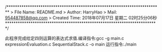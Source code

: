 /*************************************************************************
	> File Name: README.md
	> Author: HarryHao
	> Mail: 954487858@qq.com 
	> Created Time: 2018年07月17日 星期二 02时25分06秒
 ************************************************************************/

此程序完成给定四则运算的表达式求值.编译指令:gcc -g main.c expressionEvaluation.c SequentialStack.c -o main
运行指令:./main

